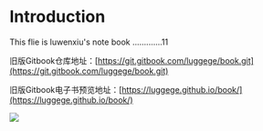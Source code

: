 # Introduction

This flie is luwenxiu's note book .............11

旧版Gitbook仓库地址：[https://git.gitbook.com/luggege/book.git](https://git.gitbook.com/luggege/book.git)

旧版Gitbook电子书预览地址：[https://luggege.github.io/book/](https://luggege.github.io/book/)

![](https://github.com/luggege/book/tree/8b07e4f4975cbf2e0651328d8c975f28d65feccd/.gitbook/assets/xue-xi-ren-wu-gui-hua.png)

